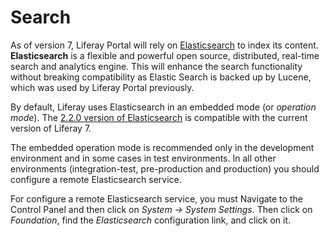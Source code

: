 # Search [](id=search)

As of version 7, Liferay Portal will rely on [Elasticsearch](https://www.elastic.co/) to index its content. **Elasticsearch** is a flexible and powerful open source, distributed, real-time search and analytics engine. This will enhance the search functionality without breaking compatibility as Elastic Search is backed up by Lucene, which was used by Liferay Portal previously.

By default, Liferay uses Elasticsearch in an embedded mode (or *operation mode*). The [2.2.0 version of Elasticsearch](https://www.elastic.co/guide/en/elasticsearch/reference/2.2/index.html) is compatible with the current version of Liferay 7.

The embedded operation mode is recommended only in the development environment and in some cases in test environments. In all other environments (integration-test, pre-production and production) you should configure a remote Elasticsearch service.

For configure a remote Elasticsearch service, you must Navigate to the Control Panel and then click on *System → System Settings*. Then click on *Foundation*, find the *Elasticsearch* configuration link, and click on it.
